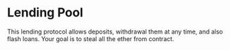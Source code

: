 # Lending Pool

This lending protocol allows deposits, withdrawal them at any time, and also flash loans.
Your goal is to steal all the ether from contract.
